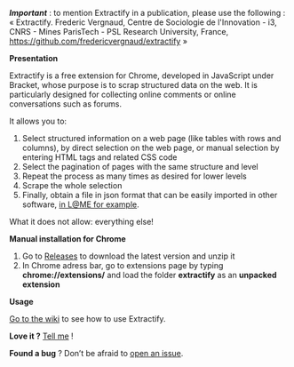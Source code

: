 ***Important*** : to mention Extractify in a publication, please use the following : « Extractify. Frederic Vergnaud, Centre de Sociologie de l'Innovation - i3, CNRS - Mines ParisTech - PSL Research University, France, https://github.com/fredericvergnaud/extractify »

**Presentation**

Extractify is a free extension for Chrome, developed in JavaScript under Bracket, whose purpose is to scrap structured data on the web. It is particularly designed for collecting online comments or online conversations such as forums.

It allows you to: 
1) Select structured information on a web page (like tables with rows and columns), by direct selection on the web page, or manual selection by entering HTML tags and related CSS code
2) Select the pagination of pages with the same structure and level
3) Repeat the process as many times as desired for lower levels
4) Scrape the whole selection
5) Finally, obtain a file in json format that can be easily imported in other software, [in L@ME for example](https://github.com/fredericvergnaud/lame).

What it does not allow: everything else!

**Manual installation for Chrome**

1.	Go to [Releases](https://github.com/fredericvergnaud/extractify/releases) to download the latest version and unzip it
2.	In Chrome adress bar, go to extensions page by typing **chrome://extensions/** and load the folder **extractify** as an **unpacked extension**

**Usage**

[Go to the wiki](https://github.com/fredericvergnaud/extractify/wiki) to see how to use Extractify.

**Love it ?** [Tell me](mailto:frederic.vergnaud@mines-paristech.fr) !

**Found a bug** ? Don’t be afraid to [open an issue](https://github.com/fredericvergnaud/extractify/issues/new).
